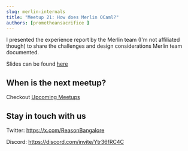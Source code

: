 ```yaml
---
slug: merlin-internals
title: "Meetup 21: How does Merlin OCaml?"
authors: [prometheansacrifice ]
---
```


I presented the experience report by the Merlin team (I'm not affiliated though) to share the challenges and design considerations Merlin team documented.


Slides can be found [here](https://slides.manas-jayanth.com/)

## When is the next meetup?

Checkout [Upcoming Meetups](/upcoming-meetups)

## Stay in touch with us 

Twitter: https://x.com/ReasonBangalore

Discord: https://discord.com/invite/Ytr36fRC4C

